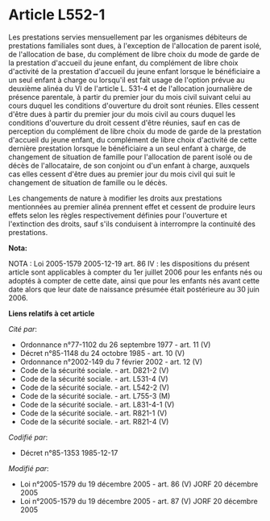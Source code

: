 # Article L552-1

Les prestations servies mensuellement par les organismes débiteurs de prestations familiales sont dues, à l'exception de
l'allocation de parent isolé, de l'allocation de base, du complément de libre choix du mode de garde de la prestation
d'accueil du jeune enfant, du complément de libre choix d'activité de la prestation d'accueil du jeune enfant lorsque le
bénéficiaire a un seul enfant à charge ou lorsqu'il est fait usage de l'option prévue au deuxième alinéa du VI de l'article
L. 531-4 et de l'allocation journalière de présence parentale, à partir du premier jour du mois civil suivant celui au cours
duquel les conditions d'ouverture du droit sont réunies. Elles cessent d'être dues à partir du premier jour du mois civil au
cours duquel les conditions d'ouverture du droit cessent d'être réunies, sauf en cas de perception du complément de libre
choix du mode de garde de la prestation d'accueil du jeune enfant, du complément de libre choix d'activité de cette dernière
prestation lorsque le bénéficiaire a un seul enfant à charge, de changement de situation de famille pour l'allocation de
parent isolé ou de décès de l'allocataire, de son conjoint ou d'un enfant à charge, auxquels cas elles cessent d'être dues au
premier jour du mois civil qui suit le changement de situation de famille ou le décès.

Les changements de nature à modifier les droits aux prestations mentionnées au premier alinéa prennent effet et cessent de
produire leurs effets selon les règles respectivement définies pour l'ouverture et l'extinction des droits, sauf s'ils
conduisent à interrompre la continuité des prestations.

**Nota:**

NOTA : Loi 2005-1579 2005-12-19 art. 86 IV : les dispositions du présent article sont applicables à compter du 1er juillet
2006 pour les enfants nés ou adoptés à compter de cette date, ainsi que pour les enfants nés avant cette date alors que leur
date de naissance présumée était postérieure au 30 juin 2006.

**Liens relatifs à cet article**

_Cité par_:

  - Ordonnance n°77-1102 du 26 septembre 1977 - art. 11 (V)
  - Décret n°85-1148 du 24 octobre 1985 - art. 10 (V)
  - Ordonnance n°2002-149 du 7 février 2002 - art. 12 (V)
  - Code de la sécurité sociale. - art. D821-2 (V)
  - Code de la sécurité sociale. - art. L531-4 (V)
  - Code de la sécurité sociale. - art. L542-2 (V)
  - Code de la sécurité sociale. - art. L755-3 (M)
  - Code de la sécurité sociale. - art. L831-4-1 (V)
  - Code de la sécurité sociale. - art. R821-1 (V)
  - Code de la sécurité sociale. - art. R821-4 (V)

_Codifié par_:

  - Décret n°85-1353 1985-12-17

_Modifié par_:

  - Loi n°2005-1579 du 19 décembre 2005 - art. 86 (V) JORF 20 décembre 2005
  - Loi n°2005-1579 du 19 décembre 2005 - art. 87 (V) JORF 20 décembre 2005
